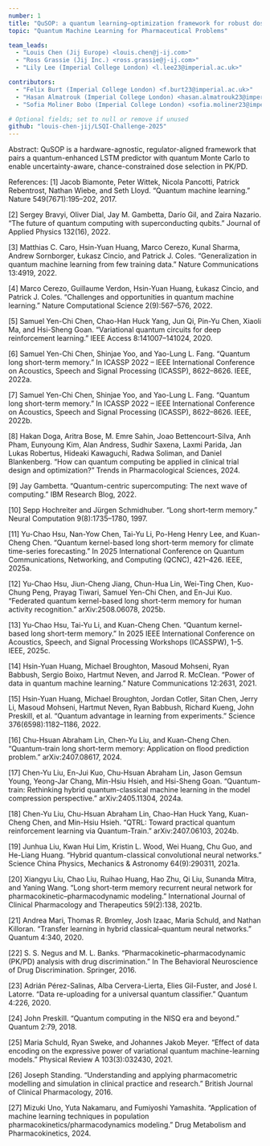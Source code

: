 ```yaml
---
number: 1
title: "QuSOP: a quantum learning–optimization framework for robust dose selection in early clinical development"
topic: "Quantum Machine Learning for Pharmaceutical Problems"

team_leads:
  - "Louis Chen (Jij Europe) <louis.chen@j-ij.com>"
  - "Ross Grassie (Jij Inc.) <ross.grassie@j-ij.com>"
  - "Lily Lee (Imperial College London) <l.lee23@imperial.ac.uk>"

contributors:
  - "Felix Burt (Imperial College London) <f.burt23@imperial.ac.uk>"
  - "Hasan Almatrouk (Imperial College London) <hasan.almatrouk23@imperial.ac.uk>"
  - "Sofia Moliner Bobo (Imperial College London) <sofia.moliner23@imperial.ac.uk>"

# Optional fields; set to null or remove if unused
github: "louis-chen-jij/LSQI-Challenge-2025"
---
```


Abstract: 
QuSOP is a hardware-agnostic, regulator-aligned framework that pairs a quantum-enhanced LSTM predictor with quantum Monte Carlo  to enable uncertainty-aware, chance-constrained dose selection in PK/PD. 

References:
[1] Jacob Biamonte, Peter Wittek, Nicola Pancotti, Patrick Rebentrost, Nathan Wiebe, and Seth Lloyd. “Quantum machine learning.” Nature 549(7671):195–202, 2017.

[2] Sergey Bravyi, Oliver Dial, Jay M. Gambetta, Darío Gil, and Zaira Nazario. “The future of quantum computing with superconducting qubits.” Journal of Applied Physics 132(16), 2022.

[3] Matthias C. Caro, Hsin-Yuan Huang, Marco Cerezo, Kunal Sharma, Andrew Sornborger, Łukasz Cincio, and Patrick J. Coles. “Generalization in quantum machine learning from few training data.” Nature Communications 13:4919, 2022.

[4] Marco Cerezo, Guillaume Verdon, Hsin-Yuan Huang, Łukasz Cincio, and Patrick J. Coles. “Challenges and opportunities in quantum machine learning.” Nature Computational Science 2(9):567–576, 2022.

[5] Samuel Yen-Chi Chen, Chao-Han Huck Yang, Jun Qi, Pin-Yu Chen, Xiaoli Ma, and Hsi-Sheng Goan. “Variational quantum circuits for deep reinforcement learning.” IEEE Access 8:141007–141024, 2020.

[6] Samuel Yen-Chi Chen, Shinjae Yoo, and Yao-Lung L. Fang. “Quantum long short-term memory.” In ICASSP 2022 – IEEE International Conference on Acoustics, Speech and Signal Processing (ICASSP), 8622–8626. IEEE, 2022a.

[7] Samuel Yen-Chi Chen, Shinjae Yoo, and Yao-Lung L. Fang. “Quantum long short-term memory.” In ICASSP 2022 – IEEE International Conference on Acoustics, Speech and Signal Processing (ICASSP), 8622–8626. IEEE, 2022b.

[8] Hakan Doga, Aritra Bose, M. Emre Sahin, Joao Bettencourt-Silva, Anh Pham, Eunyoung Kim, Alan Andress, Sudhir Saxena, Laxmi Parida, Jan Lukas Robertus, Hideaki Kawaguchi, Radwa Soliman, and Daniel Blankenberg. “How can quantum computing be applied in clinical trial design and optimization?” Trends in Pharmacological Sciences, 2024.

[9] Jay Gambetta. “Quantum-centric supercomputing: The next wave of computing.” IBM Research Blog, 2022.

[10] Sepp Hochreiter and Jürgen Schmidhuber. “Long short-term memory.” Neural Computation 9(8):1735–1780, 1997.

[11] Yu-Chao Hsu, Nan-Yow Chen, Tai-Yu Li, Po-Heng Henry Lee, and Kuan-Cheng Chen. “Quantum kernel-based long short-term memory for climate time-series forecasting.” In 2025 International Conference on Quantum Communications, Networking, and Computing (QCNC), 421–426. IEEE, 2025a.

[12] Yu-Chao Hsu, Jiun-Cheng Jiang, Chun-Hua Lin, Wei-Ting Chen, Kuo-Chung Peng, Prayag Tiwari, Samuel Yen-Chi Chen, and En-Jui Kuo. “Federated quantum kernel-based long short-term memory for human activity recognition.” arXiv:2508.06078, 2025b.

[13] Yu-Chao Hsu, Tai-Yu Li, and Kuan-Cheng Chen. “Quantum kernel-based long short-term memory.” In 2025 IEEE International Conference on Acoustics, Speech, and Signal Processing Workshops (ICASSPW), 1–5. IEEE, 2025c.

[14] Hsin-Yuan Huang, Michael Broughton, Masoud Mohseni, Ryan Babbush, Sergio Boixo, Hartmut Neven, and Jarrod R. McClean. “Power of data in quantum machine learning.” Nature Communications 12:2631, 2021.

[15] Hsin-Yuan Huang, Michael Broughton, Jordan Cotler, Sitan Chen, Jerry Li, Masoud Mohseni, Hartmut Neven, Ryan Babbush, Richard Kueng, John Preskill, et al. “Quantum advantage in learning from experiments.” Science 376(6598):1182–1186, 2022.

[16] Chu-Hsuan Abraham Lin, Chen-Yu Liu, and Kuan-Cheng Chen. “Quantum-train long short-term memory: Application on flood prediction problem.” arXiv:2407.08617, 2024.

[17] Chen-Yu Liu, En-Jui Kuo, Chu-Hsuan Abraham Lin, Jason Gemsun Young, Yeong-Jar Chang, Min-Hsiu Hsieh, and Hsi-Sheng Goan. “Quantum-train: Rethinking hybrid quantum-classical machine learning in the model compression perspective.” arXiv:2405.11304, 2024a.

[18] Chen-Yu Liu, Chu-Hsuan Abraham Lin, Chao-Han Huck Yang, Kuan-Cheng Chen, and Min-Hsiu Hsieh. “QTRL: Toward practical quantum reinforcement learning via Quantum-Train.” arXiv:2407.06103, 2024b.

[19] Junhua Liu, Kwan Hui Lim, Kristin L. Wood, Wei Huang, Chu Guo, and He-Liang Huang. “Hybrid quantum-classical convolutional neural networks.” Science China Physics, Mechanics & Astronomy 64(9):290311, 2021a.

[20] Xiangyu Liu, Chao Liu, Ruihao Huang, Hao Zhu, Qi Liu, Sunanda Mitra, and Yaning Wang. “Long short-term memory recurrent neural network for pharmacokinetic–pharmacodynamic modeling.” International Journal of Clinical Pharmacology and Therapeutics 59(2):138, 2021b.

[21] Andrea Mari, Thomas R. Bromley, Josh Izaac, Maria Schuld, and Nathan Killoran. “Transfer learning in hybrid classical–quantum neural networks.” Quantum 4:340, 2020.

[22] S. S. Negus and M. L. Banks. “Pharmacokinetic–pharmacodynamic (PK/PD) analysis with drug discrimination.” In The Behavioral Neuroscience of Drug Discrimination. Springer, 2016.

[23] Adrián Pérez-Salinas, Alba Cervera-Lierta, Elies Gil-Fuster, and José I. Latorre. “Data re-uploading for a universal quantum classifier.” Quantum 4:226, 2020.

[24] John Preskill. “Quantum computing in the NISQ era and beyond.” Quantum 2:79, 2018.

[25] Maria Schuld, Ryan Sweke, and Johannes Jakob Meyer. “Effect of data encoding on the expressive power of variational quantum machine-learning models.” Physical Review A 103(3):032430, 2021.

[26] Joseph Standing. “Understanding and applying pharmacometric modelling and simulation in clinical practice and research.” British Journal of Clinical Pharmacology, 2016.

[27] Mizuki Uno, Yuta Nakamaru, and Fumiyoshi Yamashita. “Application of machine learning techniques in population pharmacokinetics/pharmacodynamics modeling.” Drug Metabolism and Pharmacokinetics, 2024.
